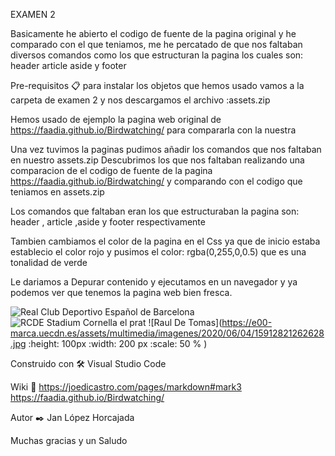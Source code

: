 EXAMEN 2

Basicamente he abierto el codigo de fuente de la pagina original y he comparado con el que teniamos, me he percatado de que nos faltaban diversos comandos como los que estructuran la pagina los cuales son: header article aside y footer

Pre-requisitos 📋
para instalar los objetos que hemos usado vamos a la carpeta de examen 2 y nos descargamos el archivo :assets.zip

Hemos usado de ejemplo la pagina web original de https://faadia.github.io/Birdwatching/ para compararla con la nuestra

Una vez tuvimos la paginas pudimos añadir los comandos que nos faltaban en nuestro assets.zip
Descubrimos los que nos faltaban realizando una comparacion de el codigo de fuente de la pagina https://faadia.github.io/Birdwatching/
y comparando con el codigo que teniamos en assets.zip

Los comandos que faltaban eran los que estructuraban la pagina son: header , article ,aside y footer respectivamente
  
Tambien cambiamos el color de la pagina en el Css ya que de inicio estaba establecio el color rojo y pusimos el color: rgba(0,255,0,0.5) que es una tonalidad de verde


Le dariamos a Depurar contenido y ejecutamos en un navegador y ya podemos ver que tenemos la pagina web bien fresca.

![Real Club Deportivo Español de Barcelona](https://www.lavanguardia.com/r/GODO/LV/p6/WebSite/2019/03/26/Recortada/1133169114_20190302135230914-k28B-U4612245151211uF-992x558@LaVanguardia-Web.jpg)
![RCDE Stadium Cornella el prat](https://e00-marca.uecdn.es/assets/multimedia/imagenes/2016/11/04/14782519372283.jpg) 
![Raul De Tomas](https://e00-marca.uecdn.es/assets/multimedia/imagenes/2020/06/04/15912821262628.jpg :height: 100px :width: 200 px :scale: 50 % )

Construido con 🛠️
Visual Studio Code


Wiki 📖
https://joedicastro.com/pages/markdown#mark3
https://faadia.github.io/Birdwatching/


Autor ✒️
Jan López Horcajada

Muchas gracias y un Saludo 
